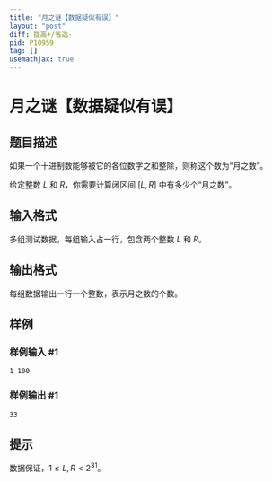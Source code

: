 ```yaml
---
title: "月之谜【数据疑似有误】"
layout: "post"
diff: 提高+/省选-
pid: P10959
tag: []
usemathjax: true
---
```


# 月之谜【数据疑似有误】
## 题目描述

如果一个十进制数能够被它的各位数字之和整除，则称这个数为“月之数”。

给定整数 $L$ 和 $R$，你需要计算闭区间 $[L,R]$ 中有多少个“月之数”。
## 输入格式

多组测试数据，每组输入占一行，包含两个整数 $L$ 和 $R$。

## 输出格式

每组数据输出一行一个整数，表示月之数的个数。
## 样例

### 样例输入 #1
```
1 100 

```
### 样例输出 #1
```
33
```
## 提示

数据保证，$1 \le L,R < 2^{31}$。
